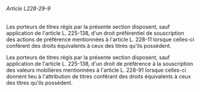 ###### Article L228-29-9

Les porteurs de titres régis par la présente section disposent, sauf application de l'article L. 225-138, d'un droit préférentiel de souscription des actions de préférence mentionnées à l'article L. 228-11 lorsque celles-ci confèrent des droits équivalents à ceux des titres qu'ils possèdent.

Les porteurs de titres régis par la présente section disposent, sauf application de l'article L. 225-138, d'un droit de préférence à la souscription des valeurs mobilières mentionnées à l'article L. 228-91 lorsque celles-ci donnent lieu à l'attribution de titres conférant des droits équivalents à ceux des titres qu'ils possèdent.

